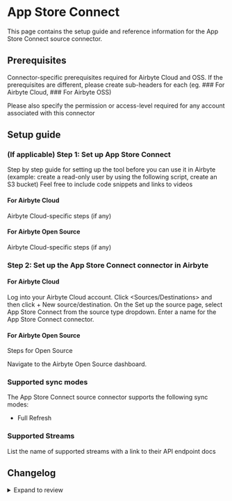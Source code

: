 # App Store Connect

This page contains the setup guide and reference information for the App Store Connect source connector.

## Prerequisites

Connector-specific prerequisites required for Airbyte Cloud and OSS. If the prerequisites are different, please create sub-headers for each (eg. ### For Airbyte Cloud, ### For Airbyte OSS)

Please also specify the permission or access-level required for any account associated with this connector

## Setup guide

### (If applicable) Step 1: Set up App Store Connect

Step by step guide for setting up the tool before you can use it in Airbyte (example: create a read-only user by using the following script, create an S3 bucket)
Feel free to include code snippets and links to videos

#### For Airbyte Cloud

Airbyte Cloud-specific steps (if any)

#### For Airbyte Open Source

Airbyte Cloud-specific steps (if any)

### Step 2: Set up the App Store Connect connector in Airbyte

#### For Airbyte Cloud

Log into your Airbyte Cloud account.
Click <Sources/Destinations> and then click + New source/destination.
On the Set up the source page, select App Store Connect from the source type dropdown.
Enter a name for the App Store Connect connector.

#### For Airbyte Open Source

Steps for Open Source

Navigate to the Airbyte Open Source dashboard.

### Supported sync modes

The App Store Connect source connector supports the following sync modes:

- Full Refresh

### Supported Streams

List the name of supported streams with a link to their API endpoint docs

## Changelog

<details>
  <summary>Expand to review</summary>

| Version | Date       | Pull Request                                             | Subject                                                                 |
|:--------|:-----------| :------------------------------------------------------- |:------------------------------------------------------------------------|
| 0.1.0   | 2022-11-02 |  | 🎉 New Source: App Store Connect                                                      |

</details>
